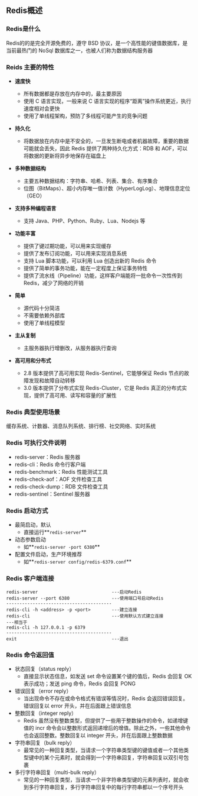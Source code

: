 ## Redis概述

### Redis是什么

Redis的的是完全开源免费的，遵守 BSD 协议，是一个高性能的键值数据库，是当前最热门的 NoSql 数据库之一，也被人们称为数据结构服务器



### Reids 主要的特性

* **速度快**
  * 所有数据都是存放在内存中的，最主要原因
  * 使用 C 语言实现，一般来说 C 语言实现的程序“距离”操作系统更近，执行速度相对会更快
  * 使用了单线程架构，预防了多线程可能产生的竞争问题

* **持久化**
  * 将数据放在内存中是不安全的，一旦发生断电或者机器故障，重要的数据可能就会丢失，因此 Redis 提供了两种持久化方式：RDB 和 AOF，可以将数据的更新将异步地保存在磁盘上
* **多种数据结构**
  * 主要五种数据结构：字符串、哈希、列表、集合、有序集合
  * 位图（BitMaps）、超小内存唯一值计数（HyperLogLog）、地理信息定位（GEO）

* **支持多种编程语言**
  * 支持 Java、PHP、Python、Ruby、Lua、Nodejs 等
* **功能丰富**
  * 提供了键过期功能，可以用来实现缓存
  * 提供了发布订阅功能，可以用来实现消息系统
  * 支持 Lua 脚本功能，可以利用 Lua 创造出新的 Redis 命令
  * 提供了简单的事务功能，能在一定程度上保证事务特性
  * 提供了流水线（Pipeline）功能，这样客户端能将一批命令一次性传到Redis，减少了网络的开销
* **简单**
  * 源代码十分简洁
  * 不需要依赖外部库
  * 使用了单线程模型
* **主从复制**
  * 主服务器执行增删改，从服务器执行查询
* **高可用和分布式**
  * 2.8 版本提供了高可用实现 Redis-Sentinel，它能够保证 Redis 节点的故障发现和故障自动转移
  * 3.0 版本提供了分布式实现 Redis-Cluster，它是 Redis 真正的分布式实现，提供了高可用、读写和容量的扩展性



### Redis 典型使用场景

缓存系统、计数器、消息队列系统、排行榜、社交网络、实时系统



### Redis 可执行文件说明

* redis-server：Redis 服务器
* redis-cli：Redis 命令行客户端
* redis-benchmark：Redis 性能测试工具
* redis-check-aof：AOF 文件检查工具
* redis-check-dump：RDB 文件检查工具
* redis-sentinel：Sentinel 服务器



### Redis 启动方式

* 最简启动，默认
  * 直接运行**`redis-server`**
* 动态参数启动
  * 如**`redis-server -port 6380`**
* 配置文件启动，生产环境推荐
  * 如**`redis-server config/redis-6379.conf`**



### Redis 客户端连接

```
redis-server							---启动Redis
redis-server --port 6380				---使用端口号启动Redis
----------------------------------------
redis-cli -h <address> -p <port>		---建立连接
redis-cli								---使用默认方式建立连接
---相当于
redis-cli -h 127.0.0.1 -p 6379
----------------------------------------
exit									---退出
```



### Redis 命令返回值

* 状态回复（status reply）
  * 直接显示状态信息，如发送 set 命令设置某个键的值后，Redis 会回复 OK 表示成功；发送 ping 命令，Redis 会回复 PONG
* 错误回复（error reply）
  * 当出现命令不存在或命令格式有错误等情况时，Redis 会返回错误回复。错误回复以 error 开头，并在后面跟上错误信息
* 整数回复（integer reply）
  * Redis 虽然没有整数类型，但提供了一些用于整数操作的命令，如递增键值的 incr 命令会以整数形式返回递增后的增值。除此之外，一些其他命令也会返回整数。整数回复以  integer 开头，并在后面跟上整数数据
* 字符串回复（bulk reply）
  * 最常见的一种回复类型，当请求一个字符串类型键的键值或者一个其他类型键中的某个元素时，就会得到一个字符串回复，字符串回复以双引号包裹
* 多行字符串回复（multi-bulk reply）
  * 常见的一种回复类型，当请求一个非字符串类型键的元素列表时，就会收到多行字符串回复，多行字符串回复中的每行字符串都以一个序号开头

















































